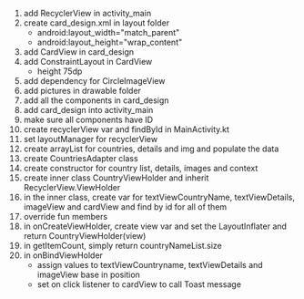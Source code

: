 1. add RecyclerView in activity_main
2. create card_design.xml in layout folder
   - android:layout_width="match_parent"
   - android:layout_height="wrap_content"
3. add CardView in card_design 
4. add ConstraintLayout in CardView 
   - height  75dp
5. add dependency for CircleImageView
6. add pictures in drawable folder
7. add all the components in card_design
8. add card_design into activity_main
9. make sure all components have ID
10. create recyclerView var and findById in MainActivity.kt
11. set layoutManager for recyclerView
12. create arrayList for countries, details and img and populate the data
13. create CountriesAdapter class
14. create constructor for country list, details, images and context
15. create inner class CountryViewHolder and inherit RecyclerView.ViewHolder
16. in the inner class, create var for textViewCountryName, textViewDetails, imageView and cardView and find by id for all of them
17. override fun members
18. in onCreateViewHolder, create view var and set the LayoutInflater and return CountryViewHolder(view)
19. in getItemCount, simply return countryNameList.size
20. in onBindViewHolder
    - assign values to textViewCountryname, textViewDetails and imageView base in position
    - set on click listener to cardView to call Toast message